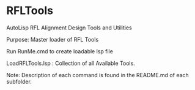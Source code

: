 # RFLTools
AutoLisp RFL Alignment Design Tools and Utilities

Purpose:  Master loader of RFL Tools

Run RunMe.cmd to create loadable lsp file

LoadRFLTools.lsp : Collection of all Available Tools.

Note:  Description of each command is found in the README.md of each subfolder.
